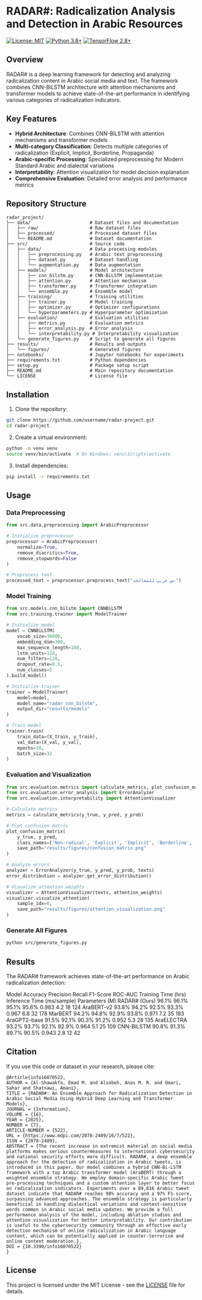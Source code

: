 # RADAR#: Radicalization Analysis and Detection in Arabic Resources

[![License: MIT](https://img.shields.io/badge/License-MIT-yellow.svg)](https://opensource.org/licenses/MIT)
[![Python 3.8+](https://img.shields.io/badge/python-3.8+-blue.svg)](https://www.python.org/downloads/)
[![TensorFlow 2.8+](https://img.shields.io/badge/tensorflow-2.8+-orange.svg)](https://www.tensorflow.org/)

## Overview

RADAR# is a deep learning framework for detecting and analyzing radicalization content in Arabic social media and text. The framework combines CNN-BiLSTM architecture with attention mechanisms and transformer models to achieve state-of-the-art performance in identifying various categories of radicalization indicators.

## Key Features

- **Hybrid Architecture**: Combines CNN-BiLSTM with attention mechanisms and transformer models
- **Multi-category Classification**: Detects multiple categories of radicalization (Explicit, Implicit, Borderline, Propaganda)
- **Arabic-specific Processing**: Specialized preprocessing for Modern Standard Arabic and dialectal variations
- **Interpretability**: Attention visualization for model decision explanation
- **Comprehensive Evaluation**: Detailed error analysis and performance metrics

## Repository Structure

```
radar_project/
├── data/                      # Dataset files and documentation
│   ├── raw/                   # Raw dataset files
│   ├── processed/             # Processed dataset files
│   └── README.md              # Dataset documentation
├── src/                       # Source code
│   ├── data/                  # Data processing modules
│   │   ├── preprocessing.py   # Arabic text preprocessing
│   │   ├── dataset.py         # Dataset handling
│   │   └── augmentation.py    # Data augmentation
│   ├── models/                # Model architecture
│   │   ├── cnn_bilstm.py      # CNN-BiLSTM implementation
│   │   ├── attention.py       # Attention mechanism
│   │   ├── transformer.py     # Transformer integration
│   │   └── ensemble.py        # Ensemble model
│   ├── training/              # Training utilities
│   │   ├── trainer.py         # Model training
│   │   ├── optimizer.py       # Optimizer configurations
│   │   └── hyperparameters.py # Hyperparameter optimization
│   ├── evaluation/            # Evaluation utilities
│   │   ├── metrics.py         # Evaluation metrics
│   │   ├── error_analysis.py  # Error analysis
│   │   └── interpretability.py # Interpretability visualization
│   └── generate_figures.py    # Script to generate all figures
├── results/                   # Results and outputs
│   └── figures/               # Generated figures
├── notebooks/                 # Jupyter notebooks for experiments
├── requirements.txt           # Python dependencies
├── setup.py                   # Package setup script
├── README.md                  # Main repository documentation
└── LICENSE                    # License file
```

## Installation

1. Clone the repository:
```bash
git clone https://github.com/username/radar-project.git
cd radar-project
```

2. Create a virtual environment:
```bash
python -m venv venv
source venv/bin/activate  # On Windows: venv\Scripts\activate
```

3. Install dependencies:
```bash
pip install -r requirements.txt
```

## Usage

### Data Preprocessing

```python
from src.data.preprocessing import ArabicPreprocessor

# Initialize preprocessor
preprocessor = ArabicPreprocessor(
    normalize=True,
    remove_diacritics=True,
    remove_stopwords=False
)

# Preprocess text
processed_text = preprocessor.preprocess_text("نص عربي للمعالجة")
```

### Model Training

```python
from src.models.cnn_bilstm import CNNBiLSTM
from src.training.trainer import ModelTrainer

# Initialize model
model = CNNBiLSTM(
    vocab_size=30000,
    embedding_dim=300,
    max_sequence_length=100,
    lstm_units=128,
    num_filters=128,
    dropout_rate=0.5,
    num_classes=5
).build_model()

# Initialize trainer
trainer = ModelTrainer(
    model=model,
    model_name="radar_cnn_bilstm",
    output_dir="results/models"
)

# Train model
trainer.train(
    train_data=(X_train, y_train),
    val_data=(X_val, y_val),
    epochs=10,
    batch_size=32
)
```

### Evaluation and Visualization

```python
from src.evaluation.metrics import calculate_metrics, plot_confusion_matrix
from src.evaluation.error_analysis import ErrorAnalyzer
from src.evaluation.interpretability import AttentionVisualizer

# Calculate metrics
metrics = calculate_metrics(y_true, y_pred, y_prob)

# Plot confusion matrix
plot_confusion_matrix(
    y_true, y_pred,
    class_names=['Non-radical', 'Explicit', 'Implicit', 'Borderline', 'Propaganda'],
    save_path="results/figures/confusion_matrix.png"
)

# Analyze errors
analyzer = ErrorAnalyzer(y_true, y_pred, y_prob, texts)
error_distribution = analyzer.get_error_distribution()

# Visualize attention weights
visualizer = AttentionVisualizer(texts, attention_weights)
visualizer.visualize_attention(
    sample_idx=0,
    save_path="results/figures/attention_visualization.png"
)
```

### Generate All Figures

```bash
python src/generate_figures.py
```

## Results

The RADAR# framework achieves state-of-the-art performance on Arabic radicalization detection:

Model	Accuracy	Precision	Recall	F1-Score	ROC-AUC	Training Time (hrs)	Inference Time (ms/sample)	Parameters (M)
RADAR# (Ours)	96.1%	96.1%	95.1%	95.6%	0.983	4.2	18	124
AraBERT-v2  93.8%	94.2%	92.5%	93.3%	0.967	6.8	32	178
MarBERT 	94.2%	94.8%	92.9%	93.8%	0.971	7.2	35	183
AraGPT2-base 	91.5%	92.1%	90.3%	91.2%	0.952	5.3	28	135
AraELECTRA 93.2%	93.7%	92.1%	92.9%	0.964	5.1	25	109
CNN-BiLSTM 	90.8%	91.3%	89.7%	90.5%	0.943	2.8	12	42


## Citation

If you use this code or dataset in your research, please cite:

```
@Article{info16070522,
AUTHOR = {Al-Shawakfa, Emad M. and Alsobeh, Anas M. R. and Omari, Sahar and Shatnawi, Amani},
TITLE = {RADAR#: An Ensemble Approach for Radicalization Detection in Arabic Social Media Using Hybrid Deep Learning and Transformer Models},
JOURNAL = {Information},
VOLUME = {16},
YEAR = {2025},
NUMBER = {7},
ARTICLE-NUMBER = {522},
URL = {https://www.mdpi.com/2078-2489/16/7/522},
ISSN = {2078-2489},
ABSTRACT = {The recent increase in extremist material on social media platforms makes serious countermeasures to international cybersecurity and national security efforts more difficult. RADAR#, a deep ensemble approach for the detection of radicalization in Arabic tweets, is introduced in this paper. Our model combines a hybrid CNN-Bi-LSTM framework with a top Arabic transformer model (AraBERT) through a weighted ensemble strategy. We employ domain-specific Arabic tweet pre-processing techniques and a custom attention layer to better focus on radicalization indicators. Experiments over a 89,816 Arabic tweet dataset indicate that RADAR# reaches 98% accuracy and a 97% F1-score, surpassing advanced approaches. The ensemble strategy is particularly beneficial in handling dialectical variations and context-sensitive words common in Arabic social media updates. We provide a full performance analysis of the model, including ablation studies and attention visualization for better interpretability. Our contribution is useful to the cybersecurity community through an effective early detection mechanism of online radicalization in Arabic language content, which can be potentially applied in counter-terrorism and online content moderation.},
DOI = {10.3390/info16070522}
}
```

## License

This project is licensed under the MIT License - see the [LICENSE](LICENSE) file for details.


